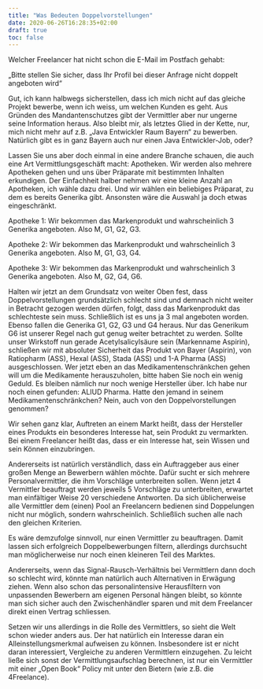 ```yaml
---
title: "Was Bedeuten Doppelvorstellungen"
date: 2020-06-26T16:28:35+02:00
draft: true
toc: false
---
```


Welcher Freelancer hat nicht schon die E-Mail im Postfach gehabt:

„Bitte stellen Sie sicher, dass Ihr Profil bei dieser Anfrage nicht doppelt angeboten wird“

Gut, ich kann halbwegs sicherstellen, dass ich mich nicht auf das gleiche Projekt bewerbe, wenn ich weiss, um welchen Kunden es geht.
Aus Gründen des Mandantenschutzes gibt der Vermittler aber nur ungerne seine Information heraus.
Also bleibt mir, als letztes Glied in der Kette, nur, mich nicht mehr auf z.B. „Java Entwickler Raum Bayern“ zu bewerben.
Natürlich gibt es in ganz Bayern auch nur einen Java Entwickler-Job, oder?

Lassen Sie uns aber doch einmal in eine andere Branche schauen, die auch eine Art Vermittlungsgeschäft macht: Apotheken.
Wir werden also mehrere Apotheken gehen und uns über Präparate mit bestimmten Inhalten erkundigen.
Der Einfachheit halber nehmen wir eine kleine Anzahl an Apotheken, ich wähle dazu drei.
Und wir wählen ein beliebiges Präparat, zu dem es bereits Generika gibt.
Ansonsten wäre die Auswahl ja doch etwas eingeschränkt.

Apotheke 1: Wir bekommen das Markenprodukt und wahrscheinlich 3 Generika angeboten.
Also M, G1, G2, G3.

Apotheke 2: Wir bekommen das Markenprodukt und wahrscheinlich 3 Generika angeboten.
Also M, G1, G3, G4.

Apotheke 3:
Wir bekommen das Markenprodukt und wahrscheinlich 3 Generika angeboten. Also M, G2, G4, G6.

Halten wir jetzt an dem Grundsatz von weiter Oben fest, dass Doppelvorstellungen grundsätzlich schlecht sind und demnach nicht weiter in Betracht gezogen werden dürfen, folgt, dass das Markenprodukt das schlechteste sein muss.
Schließlich ist es uns ja 3 mal angeboten worden.
Ebenso fallen die Generika G1, G2, G3 und G4 heraus.
Nur das Generikum G6 ist unserer Regel nach gut genug weiter betrachtet zu werden.
Sollte unser Wirkstoff nun gerade Acetylsalicylsäure sein (Markenname Aspirin), schließen wir mit absoluter Sicherheit das Produkt von Bayer (Aspirin), von Ratiopharm (ASS), Hexal (ASS), Stada (ASS) und 1-A Pharma (ASS) ausgeschlossen.
Wer jetzt eben an das Medikamentenschränkchen gehen will um die Medikamente herauszuholen, bitte haben Sie noch ein wenig Geduld.
Es bleiben nämlich nur noch wenige Hersteller über.
Ich habe nur noch einen gefunden: ALIUD Pharma.
Hatte den jemand in seinem Medikamentenschränkchen?
Nein, auch von den Doppelvorstellungen genommen?

Wir sehen ganz klar, Auftreten an einem Markt heißt, dass der Hersteller eines Produkts ein besonderes Interesse hat, sein Produkt zu vermarkten.
Bei einem Freelancer heißt das, dass er ein Interesse hat, sein Wissen und sein Können einzubringen.

Andererseits ist natürlich verständlich, dass ein Auftraggeber aus einer großen Menge an Bewerbern wählen möchte.
Dafür sucht er sich mehrere Personalvermittler, die ihm Vorschläge unterbreiten sollen.
Wenn jetzt 4 Vermittler beauftragt werden jeweils 5 Vorschläge zu unterbreiten, erwartet man einfältiger Weise 20 verschiedene Antworten.
Da sich üblicherweise alle Vermittler dem (einen) Pool an Freelancern bedienen sind Doppelungen nicht nur möglich, sondern wahrscheinlich.
Schließlich suchen alle nach den gleichen Kriterien.

Es wäre demzufolge sinnvoll, nur einen Vermittler zu beauftragen.
Damit lassen sich erfolgreich Doppelbewerbungen filtern, allerdings durchsucht man möglicherweise nur noch einen kleineren Teil des Marktes.

Andererseits, wenn das Signal-Rausch-Verhältnis bei Vermittlern dann doch so schlecht wird, könnte man natürlich auch Alternativen in Erwägung ziehen.
Wenn also schon das personalintensive Herausfiltern von unpassenden Bewerbern am eigenen Personal hängen bleibt, so könnte man sich sicher auch den Zwischenhändler sparen und mit dem Freelancer direkt einen Vertrag schliessen.

Setzen wir uns allerdings in die Rolle des Vermittlers, so sieht die Welt schon wieder anders aus.
Der hat natürlich ein Interesse daran ein Alleinstellungsmerkmal aufweisen zu können.
Insbesondere ist er nicht daran interessiert, Vergleiche zu anderen Vermittlern einzugehen.
Zu leicht ließe sich sonst der Vermittlungsaufschlag berechnen, ist nur ein Vermittler mit einer „Open Book“ Policy mit unter den Bietern (wie z.B. die 4Freelance).


